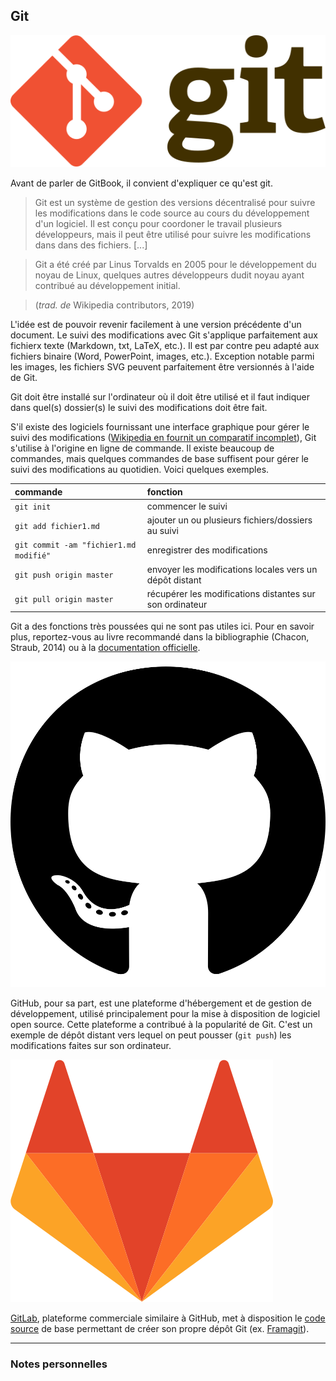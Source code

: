 ## Git

![](../img/git.svg)

Avant de parler de GitBook, il convient d'expliquer ce qu'est git.

> Git est un système de gestion des versions décentralisé pour suivre les modifications dans le code source au cours du développement d'un logiciel. Il est conçu pour coordoner le travail plusieurs développeurs, mais il peut être utilisé pour suivre les modifications dans dans des fichiers. [...]

> Git a été créé par Linus Torvalds en 2005 pour le développement du noyau de Linux, quelques autres développeurs dudit noyau ayant contribué au développement initial.

> (*trad. de* Wikipedia contributors, 2019)

L'idée est de pouvoir revenir facilement à une version précédente d'un document.
Le suivi des modifications avec Git s'applique parfaitement aux fichierx texte (Markdown, txt, LaTeX, etc.). Il est par contre peu adapté aux fichiers binaire (Word, PowerPoint, images, etc.). Exception notable parmi les images, les fichiers SVG peuvent parfaitement être versionnés à l'aide de Git.

Git doit être installé sur l'ordinateur où il doit être utilisé et il faut indiquer dans quel(s) dossier(s) le suivi des modifications doit être fait.

S'il existe des logiciels fournissant une interface graphique pour gérer le suivi des modifications ([Wikipedia en fournit un comparatif incomplet](https://en.wikipedia.org/wiki/Comparison_of_Git_GUIs)), Git s'utilise à l'origine en ligne de commande. Il existe beaucoup de commandes, mais quelques commandes de base suffisent pour gérer le suivi des modifications au quotidien. Voici quelques exemples.

| commande | fonction |
| :------- | :------- |
| `git init` | commencer le suivi |
| `git add fichier1.md` | ajouter un ou plusieurs fichiers/dossiers au suivi |
| `git commit -am "fichier1.md modifié"` | enregistrer des modifications |
| `git push origin master` | envoyer les modifications locales vers un dépôt distant |
| `git pull origin master` | récupérer les modifications distantes sur son ordinateur |

Git a des fonctions très poussées qui ne sont pas utiles ici. Pour en savoir plus, reportez-vous au livre recommandé dans la bibliographie (Chacon, Straub, 2014) ou à la [documentation officielle](https://git-scm.com/doc).

![](../img/github.svg)

GitHub, pour sa part, est une plateforme d'hébergement et de gestion de développement, utilisé principalement pour la mise à disposition de logiciel open source. Cette plateforme a contribué à la popularité de Git. C'est un exemple de dépôt distant vers lequel on peut pousser (`git push`) les modifications faites sur son ordinateur.

![](../img/gitlab.svg)

[GitLab](https://gitlab.com/), plateforme commerciale similaire à GitHub, met à disposition le [code source](https://gitlab.com/gitlab-org/gitlab-ce) de base permettant de créer son propre dépôt Git (ex. [Framagit](https://framagit.org)).

---

### Notes personnelles
